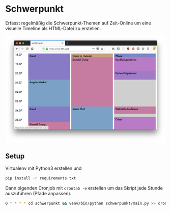 # Schwerpunkt

Erfasst regelmäßig die Schwerpunkt-Themen auf Zeit-Online um eine visuelle 
Timeline als HTML-Datei zu erstellen.

![](out/screen.png)

## Setup

Virtualenv mit Python3 erstellen und

```bash
pip install -r requirements.txt
```

Dann olgenden Cronjob mit `crontab -e` erstellen um das Skript jede Stunde auszuführen 
(Pfade anpassen).

```bash
0 * * * * cd schwerpunkt && venv/bin/python schwerpunkt/main.py >> cron.log 2>&1
```
